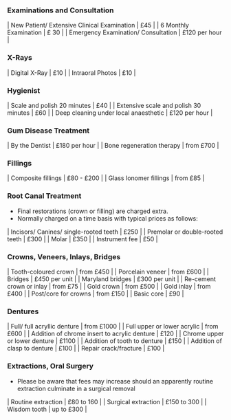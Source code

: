 ### Examinations and Consultation

| New Patient/ Extensive Clinical Examination | £45 |
| 6 Monthly Examination | £ 30 |
| Emergency Examination/ Consultation | £120 per hour |

### X-Rays

| Digital X-Ray | £10 |
| Intraoral Photos | £10 |

### Hygienist

| Scale and polish 20 minutes | £40 |
| Extensive scale and polish 30 minutes | £60 |
| Deep cleaning under local anaesthetic | £120 per hour |

### Gum Disease Treatment

| By the Dentist | £180 per hour |
| Bone regeneration therapy | from £700 |

### Fillings

| Composite fillings | £80 - £200 |
| Glass Ionomer fillings | from £85 |

### Root Canal Treatment

+ Final restorations (crown or filling) are charged extra.
+ Normally charged on a time basis with typical prices as follows:

| Incisors/ Canines/ single-rooted teeth | £250 |
| Premolar or double-rooted teeth | £300 |
| Molar | £350 |
| Instrument fee | £50 |

### Crowns, Veneers, Inlays, Bridges

| Tooth-coloured crown | from £450 |
| Porcelain veneer | from £600 |
| Bridges | £450 per unit |
| Maryland bridges | £300 per unit |
| Re-cement crown or inlay | from £75 |
| Gold crown | from £500 |
| Gold inlay | from £400 |
| Post/core for crowns | from £150 |
| Basic core | £90 |

### Dentures

| Full/ full acryllic denture | from £1000 |
| Full upper or lower acrylic | from £600 |
| Addition of chrome insert to acrylic denture |  £120 |
| Chrome upper or lower denture | £1100 |
| Addition of tooth to denture | £150 |
| Addition of clasp to denture | £100 |
| Repair crack/fracture | £100 |

### Extractions, Oral Surgery

+ Please be aware that fees may increase should an apparently routine extraction culminate in a surgical removal

| Routine extraction | £80 to 160 |
| Surgical extraction | £150 to 300 |
| Wisdom tooth | up to £300 |
